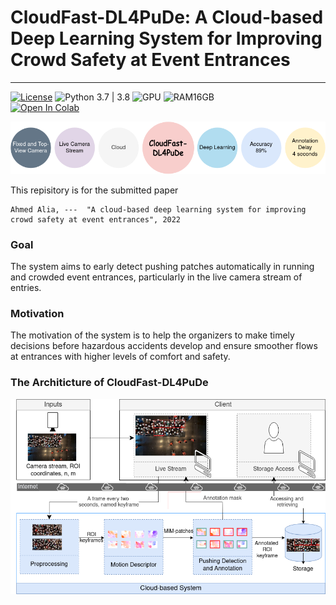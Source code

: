 # **CloudFast-DL4PuDe:** A Cloud-based Deep Learning System for Improving Crowd Safety at Event Entrances
---

 [![License](https://img.shields.io/badge/License-BSD_3--Clause-blue.svg)](./LICENSE)  ![Python 3.7 | 3.8](https://img.shields.io/badge/Python-3.7|3.8-blue.svg)  ![GPU](https://img.shields.io/badge/GPU->8GB-yellow) ![RAM16GB](https://img.shields.io/badge/RAM-16GB-red)  
[![Open In Colab](https://colab.research.google.com/assets/colab-badge.svg)]()

<p align="center">
<img src="./files/characterstcs2.png"/>
</p>

This repisitory is for the submitted paper
```
Ahmed Alia, ---  "A cloud-based deep learning system for improving crowd safety at event entrances", 2022
```
### Goal 
The system aims to early detect pushing patches automatically in running and crowded event entrances,  particularly in the live camera stream of entries.
### Motivation
 The motivation of the system is to help the organizers to make timely decisions before hazardous accidents develop and ensure smoother flows at entrances with higher levels of comfort and safety.
 
### The Architicture of **CloudFast-DL4PuDe**
<p align='center'>
<img src="./files/architicture.png"/>
</p>


